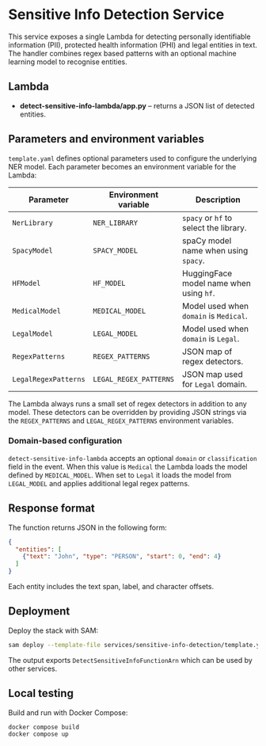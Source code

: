 # Sensitive Info Detection Service

This service exposes a single Lambda for detecting personally identifiable
information (PII), protected health information (PHI) and legal entities in text.
The handler combines regex based patterns with an optional machine learning
model to recognise entities.

## Lambda

- **detect-sensitive-info-lambda/app.py** – returns a JSON list of detected entities.

## Parameters and environment variables

`template.yaml` defines optional parameters used to configure the underlying NER
model. Each parameter becomes an environment variable for the Lambda:

| Parameter   | Environment variable | Description                                |
| ----------- | -------------------- | ------------------------------------------ |
| `NerLibrary` | `NER_LIBRARY`       | `spacy` or `hf` to select the library.     |
| `SpacyModel` | `SPACY_MODEL`       | spaCy model name when using `spacy`.       |
| `HFModel`    | `HF_MODEL`          | HuggingFace model name when using `hf`.    |
| `MedicalModel` | `MEDICAL_MODEL`   | Model used when `domain` is `Medical`. |
| `LegalModel` | `LEGAL_MODEL`       | Model used when `domain` is `Legal`. |
| `RegexPatterns` | `REGEX_PATTERNS` | JSON map of regex detectors. |
| `LegalRegexPatterns` | `LEGAL_REGEX_PATTERNS` | JSON map used for `Legal` domain. |

The Lambda always runs a small set of regex detectors in addition to any model.
These detectors can be overridden by providing JSON strings via the
`REGEX_PATTERNS` and `LEGAL_REGEX_PATTERNS` environment variables.

### Domain-based configuration

`detect-sensitive-info-lambda` accepts an optional `domain` or `classification` field in
the event. When this value is `Medical` the Lambda loads the model defined by
`MEDICAL_MODEL`. When set to `Legal` it loads the model from `LEGAL_MODEL` and
applies additional legal regex patterns.

## Response format

The function returns JSON in the following form:

```json
{
  "entities": [
    {"text": "John", "type": "PERSON", "start": 0, "end": 4}
  ]
}
```

Each entity includes the text span, label, and character offsets.

## Deployment

Deploy the stack with SAM:

```bash
sam deploy --template-file services/sensitive-info-detection/template.yaml --stack-name sensitive-info
```

The output exports `DetectSensitiveInfoFunctionArn` which can be used by other services.

## Local testing

Build and run with Docker Compose:

```bash
docker compose build
docker compose up
```
